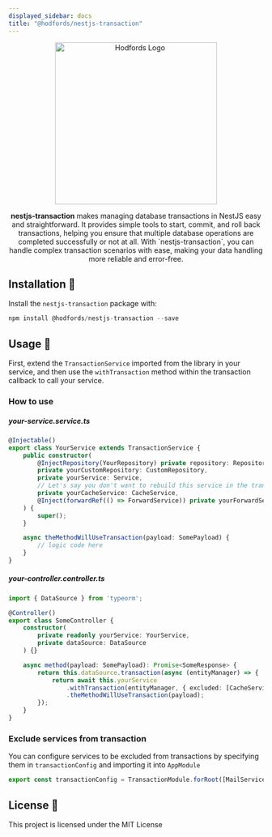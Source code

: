 ```yaml
---
displayed_sidebar: docs
title: "@hodfords/nestjs-transaction"
---
```

<p align="center">
  <a href="http://opensource.hodfords.uk" target="blank"><img src="https://opensource.hodfords.uk/img/logo.svg" width="320" alt="Hodfords Logo" /></a>
</p>

<p align="center"> <b>nestjs-transaction</b> makes managing database transactions in NestJS easy and straightforward. It provides simple tools to start, commit, and roll back transactions, helping you ensure that multiple database operations are completed successfully or not at all. With `nestjs-transaction`, you can handle complex transaction scenarios with ease, making your data handling more reliable and error-free. </p>

## Installation 🤖

Install the `nestjs-transaction` package with:

```ts
npm install @hodfords/nestjs-transaction --save
```

## Usage 🚀

First, extend the `TransactionService` imported from the library in your service, and then use the `withTransaction`
method within the transaction callback to call your service.

### How to use

##### your-service.service.ts

```typescript
@Injectable()
export class YourService extends TransactionService {
    public constructor(
        @InjectRepository(YourRepository) private repository: Repository<Entity>,
        private yourCustomRepository: CustomRepository,
        private yourService: Service,
        // Let's say you don't want to rebuild this service in the transaction
        private yourCacheService: CacheService,
        @Inject(forwardRef(() => ForwardService)) private yourForwardService: ForwardService
    ) {
        super();
    }

    async theMethodWillUseTransaction(payload: SomePayload) {
        // logic code here
    }
}
```

##### your-controller.controller.ts

```typescript
import { DataSource } from 'typeorm';

@Controller()
export class SomeController {
    constructor(
        private readonly yourService: YourService,
        private dataSource: DataSource
    ) {}

    async method(payload: SomePayload): Promise<SomeResponse> {
        return this.dataSource.transaction(async (entityManager) => {
            return await this.yourService
                .withTransaction(entityManager, { excluded: [CacheService] })
                .theMethodWillUseTransaction(payload);
        });
    }
}
```

### Exclude services from transaction

You can configure services to be excluded from transactions by specifying them in `transactionConfig` and importing it
into `AppModule`

```typescript
export const transactionConfig = TransactionModule.forRoot([MailService, I18nService, StorageService, DataSource]);
```

## License 📝

This project is licensed under the MIT License
